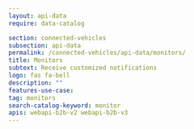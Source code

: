 ```yaml
---
layout: api-data
require: data-catalog

section: connected-vehicles
subsection: api-data
permalink: /connected-vehicles/api-data/monitors/
title: Monitors
subtext: Receive customized notifications
logo: fas fa-bell
description: ""
features-use-case:
tag: monitors
search-catalog-keyword: monitor
apis: webapi-b2b-v2 webapi-b2b-v3
---
```


